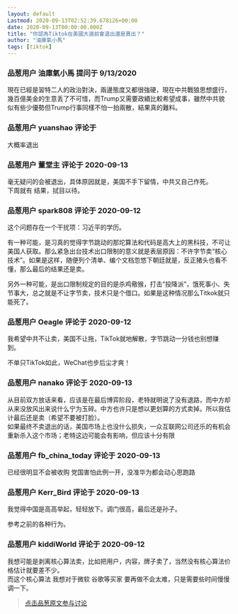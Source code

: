 ```yaml
---
layout: default
Lastmod: 2020-09-13T02:52:39.678126+00:00
date: 2020-09-13T00:00:00.000Z
title: "你認為Tiktok在美國大選前會退出還是賣出？"
author: "油庫氣小馬"
tags: [tiktok]
---
```



### 品葱用户 **油庫氣小馬** 提问于 9/13/2020
    
現在已經是習特二人的政治對決，兩邊態度又都很強硬，現在中共戰狼思想盛行，幾百億美金的生意丢了不可惜，而Trump又需要政績比較希望成事，雖然中共貌似有些少優勢但Trump行事同樣不怕一拍兩散，結果真的難料。
    
                

### 品葱用户 **yuanshao** 评论于 
        
大概率退出
        
                

### 品葱用户 **董堂主** 评论于 2020-09-13
        
毫无疑问的会被退出，具体原因就是，美国不手下留情，中共又自己作死。  
下周就有 结果，拭目以待。
        
                

### 品葱用户 **spark808** 评论于 2020-09-12
        
这个问题存在一个干扰项：习近平的学历。  
  
有一种可能，是习真的觉得字节跳动的那坨算法和代码是高大上的黑科技，不可让美国人获取。那么紧急出台技术出口限制的意义就是表层原因：不许字节卖“核心技术”。如果是这样，随便列个清单、编个文档忽悠下朝廷就是，反正猪头也看不懂，那么最后的结果还是卖。  
  
另外一种可能，是出口限制规定的目的是杀鸡儆猴，打击“投降派”，饿死事小、失节事大，总之就是不让字节卖，技术只是个借口。如果是这种情况那么Titkok就只能死了。
        
                

### 品葱用户 **Oeagle** 评论于 2020-09-12
        
我希望中共不让卖，美国不让拖，TikTok就地解散，字节跳动一分钱也别想赚到。  
  
不单只TikTok如此，WeChat也步后尘才爽！
        
                

### 品葱用户 **nanako** 评论于 2020-09-13
        
从目前双方放话来看，应该是在最后博弈阶段，老特就明说了没有退路，而中方却从来没放风出来说什么宁为玉碎。中方也许只是想以更划算的方式卖掉。所以我估计最后还是卖（希望不要被打脸）。  
如果最终不卖退出的话，美国市场上也没什么损失，一众互联网公司还乐的有机会重新杀入这个市场；老特这边可能会有影响，但应该十分有限
        
                

### 品葱用户 **fb_china_today** 评论于 2020-09-13
        
已经很明显不会被收购 党国害怕此例一开，没准华为都会动心思跑路
        
                

### 品葱用户 **Kerr_Bird** 评论于 2020-09-13
        
我觉得中国是高高举起，轻轻放下。调门很高，最后还是孙子。  
  
参考之前的各种行为。
        
                

### 品葱用户 **kiddiWorld** 评论于 2020-09-12
        
我想可能是剥离核心算法卖，比如把用户，内容，牌子卖了，当然没有核心算法价格估计就要差不少。  
而这个核心算法 我想对于微软 谷歌等买家 要再做不会太难，只是需要些时间慢慢调一下。
        
                





> [点击品葱原文参与讨论](https://pincong.rocks/question/30899)

